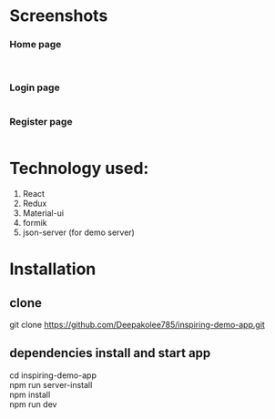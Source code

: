 # Screenshots
### Home page
<img href="https://raw.githubusercontent.com/Deepakolee785/inspiring-demo-app/master/screenshots/Home-page.png"/>
<img href="https://raw.githubusercontent.com/Deepakolee785/inspiring-demo-app/master/screenshots/Home-page2.png"/>

### Login page
<img href="https://raw.githubusercontent.com/Deepakolee785/inspiring-demo-app/master/screenshots/login-page.png"/>


### Register page
<img href="https://raw.githubusercontent.com/Deepakolee785/inspiring-demo-app/master/screenshots/Register-page.png"/>

# Technology used:
1. React
2. Redux
3. Material-ui
4. formik
5. json-server (for demo server)

# Installation
## clone
git clone https://github.com/Deepakolee785/inspiring-demo-app.git

## dependencies install and start app
cd inspiring-demo-app <br>
npm run server-install <br>
npm install <br>
npm run dev <br>

